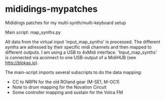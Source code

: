 # mididings-mypatches
Mididings patches for my multi-synth/multi-keyboard setup

Main script: map_synths.py

All data from the virtual input 'input_map_synths' is processed. The different synths are adressed by their specific midi channels and then mapped to different outputs. I am using a USB to 4xMidi interface. 
'Input_map_synths' is connected via aconnect to one USB-output of a MidiHUB (see http://blokas.io).

The main-script imports several subscripts to do the data mapping:
- CC to NRPN for the old ROland gear (M-SE1, M-OC1)
- Note to drum mapping for the Novation Circuit
- Some controller mapping and sustain for the Volca FM
